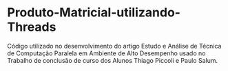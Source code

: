 # Produto-Matricial-utilizando-Threads
Código utilizado no desenvolvimento do artigo Estudo e Análise de Técnica de Computação Paralela em Ambiente de Alto Desempenho usado no Trabalho de conclusão de curso dos Alunos Thiago Piccoli e Paulo Salum.

